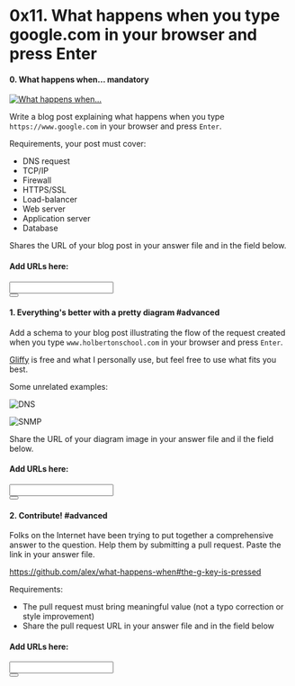 <h1 class="gap">0x11. What happens when you type google.com in your browser and press Enter</h1>


<h4 class="task">
    0. What happens when...
      <span class="alert alert-warning mandatory-optional">
        mandatory
      </span>
</h4><p><a href="https://www.youtube.com/watch?v=eMNhgo8zdEg" target="_blank"><img alt="What happens when..." src="http://i.imgur.com/lh74RZb.png"/></a></p><p>Write a blog post explaining what happens when you type <code>https://www.google.com</code> in your browser and press <code>Enter</code>.</p><p>Requirements, your post must cover:</p><ul>
<li>DNS request</li>
<li>TCP/IP</li>
<li>Firewall</li>
<li>HTTPS/SSL</li>
<li>Load-balancer</li>
<li>Web server</li>
<li>Application server</li>
<li>Database</li>
</ul><p>Shares the URL of your blog post in your answer file and in the field below.</p><div class="blog_post_div">
<h4> Add URLs here:</h4>
<div class="form-group row">
<div class="col-sm-11">
<input class="form-control" id="input_1646" type="text" value=""/>
</div>
<div class="col-sm-1">
<button class="add_task_url" data-task-id="1646" data-task-requesting="0" data-user-id="144" type="button">
<span aria-hidden="true" class="glyphicon glyphicon-plus"></span>
</button>
</div>
</div>
<ul class="list_1646">
</ul>
</div>


<h4 class="task">
    1. Everything's better with a pretty diagram
      <span class="alert alert-info mandatory-optional">
        #advanced
      </span>
</h4><p>Add a schema to your blog post illustrating the flow of the request created when you type <code>www.holbertonschool.com</code> in your browser and press <code>Enter</code>.</p><p><a href="/rltoken/HdrdGG9dIxgqHdOv7VNTSw" target="_blank" title="Gliffy">Gliffy</a> is free and what I personally use, but feel free to use what fits you best.</p><p>Some unrelated examples:</p><p><img alt="DNS" src="http://i.imgur.com/i9ivkdo.png"/></p><p><img alt="SNMP" src="http://i.imgur.com/R8R3sqC.png"/></p><p>Share the URL of your diagram image in your answer file and il the field below.</p><div class="blog_post_div">
<h4> Add URLs here:</h4>
<div class="form-group row">
<div class="col-sm-11">
<input class="form-control" id="input_1647" type="text" value=""/>
</div>
<div class="col-sm-1">
<button class="add_task_url" data-task-id="1647" data-task-requesting="0" data-user-id="144" type="button">
<span aria-hidden="true" class="glyphicon glyphicon-plus"></span>
</button>
</div>
</div>
<ul class="list_1647">
</ul>
</div>


<h4 class="task">
    2. Contribute!
      <span class="alert alert-info mandatory-optional">
        #advanced
      </span>
</h4><p>Folks on the Internet have been trying to put together a comprehensive answer to the question. Help them by submitting a pull request. Paste the link in your answer file.</p><p><a href="/rltoken/NjQ0PbOLIUMKW23EnCZLTA" target="_blank" title="https://github.com/alex/what-happens-when#the-g-key-is-pressed">https://github.com/alex/what-happens-when#the-g-key-is-pressed</a></p><p>Requirements:</p><ul>
<li>The pull request must bring meaningful value (not a typo correction or style improvement)</li>
<li>Share the pull request URL in your answer file and in the field below</li>
</ul><div class="blog_post_div">
<h4> Add URLs here:</h4>
<div class="form-group row">
<div class="col-sm-11">
<input class="form-control" id="input_1648" type="text" value=""/>
</div>
<div class="col-sm-1">
<button class="add_task_url" data-task-id="1648" data-task-requesting="0" data-user-id="144" type="button">
<span aria-hidden="true" class="glyphicon glyphicon-plus"></span>
</button>
</div>
</div>
<ul class="list_1648">
</ul>
</div>
